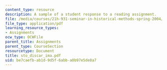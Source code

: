 ```yaml
---
content_type: resource
description: A sample of a student response to a reading assignment.
file: /media/courses/21h-931-seminar-in-historical-methods-spring-2004/be7caefbab1d9d5f6abba0b97e5de8a7_sto_discar_ima.pdf
file_type: application/pdf
learning_resource_types:
- Assignments
ocw_type: OCWFile
parent_title: Assignments
parent_type: CourseSection
resourcetype: Document
title: sto_discar_ima.pdf
uid: be7caefb-ab1d-9d5f-6abb-a0b97e5de8a7
---
```

